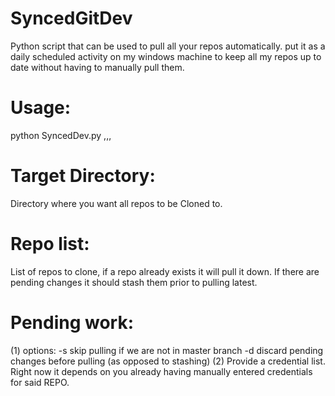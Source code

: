 # SyncedGitDev
Python script that can be used to pull all your repos automatically. put it as a daily scheduled activity on my windows machine to keep all my repos up to date without having to manually pull them.

# Usage:
python SyncedDev.py <targetdirectory> <repo1>,<repo2>,<repo3>,<repoN>

# Target Directory:
Directory where you want all repos to be Cloned to.

# Repo list:
List of repos to clone, if a repo already exists it will pull it down. If there are pending changes it should stash them prior to pulling latest.

# Pending work:
(1) options:
-s skip pulling if we are not in master branch
-d discard pending changes before pulling (as opposed to stashing)
(2) Provide a credential list. Right now it depends on you already having manually entered credentials for said REPO.
